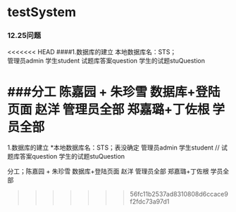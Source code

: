 # testSystem


### 12.25问题
<<<<<<< HEAD
####1.数据库的建立
    本地数据库名：STS；   
    管理员admin
    学生student
    试题库答案question
    学生的试题stuQuestion
    
###分工
	陈嘉园 + 朱珍雪 数据库+登陆页面
	赵洋 管理员全部
	郑嘉璐+丁佐根 学员全部
=======
1.数据库的建立
    *本地数据库名：STS；表没确定
    管理员admin
    学生student
   // 试题库答案question
    学生的试题stuQuestion
    

 分工；陈嘉园 + 朱珍雪 数据库+登陆页面
      赵洋 管理员全部
      郑嘉璐+丁佐根 学员全部
>>>>>>> 56fc11b2537ad8310808d6ccace9f2fdc73a97d1

